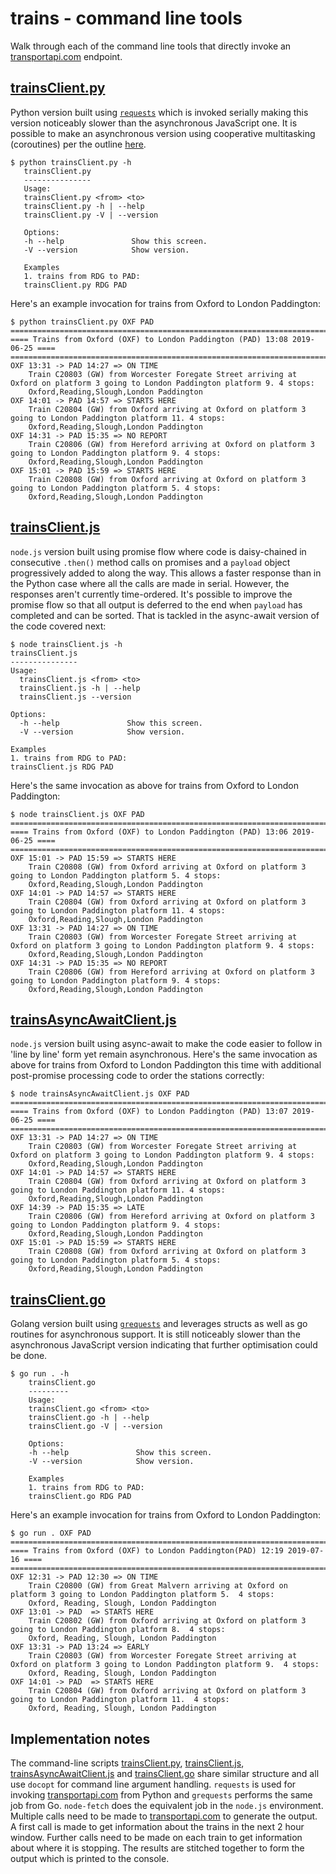 # trains - command line tools
Walk through each of the command line tools that directly invoke an [transportapi.com](transportapi.com) endpoint.

## [trainsClient.py](python/trainsClient.py)
Python version built using [`requests`](https://pypi.org/project/requests/) which is invoked serially making this version noticeably slower than the asynchronous JavaScript one.  It is possible to make an asynchronous version using cooperative multitasking (coroutines) per the outline [here](https://stackoverflow.com/questions/16015749/in-what-way-is-grequests-asynchronous).
```
$ python trainsClient.py -h 
   trainsClient.py
   ---------------
   Usage:
   trainsClient.py <from> <to>
   trainsClient.py -h | --help
   trainsClient.py -V | --version

   Options:
   -h --help               Show this screen.
   -V --version            Show version.

   Examples
   1. trains from RDG to PAD:
   trainsClient.py RDG PAD
```
Here's an example invocation for trains from Oxford to London Paddington:
```
$ python trainsClient.py OXF PAD
==============================================================================
==== Trains from Oxford (OXF) to London Paddington (PAD) 13:08 2019-06-25 ====
==============================================================================
OXF 13:31 -> PAD 14:27 => ON TIME
    Train C20803 (GW) from Worcester Foregate Street arriving at Oxford on platform 3 going to London Paddington platform 9. 4 stops:
    Oxford,Reading,Slough,London Paddington
OXF 14:01 -> PAD 14:57 => STARTS HERE
    Train C20804 (GW) from Oxford arriving at Oxford on platform 3 going to London Paddington platform 11. 4 stops:
    Oxford,Reading,Slough,London Paddington
OXF 14:31 -> PAD 15:35 => NO REPORT
    Train C20806 (GW) from Hereford arriving at Oxford on platform 3 going to London Paddington platform 9. 4 stops:
    Oxford,Reading,Slough,London Paddington
OXF 15:01 -> PAD 15:59 => STARTS HERE
    Train C20808 (GW) from Oxford arriving at Oxford on platform 3 going to London Paddington platform 5. 4 stops:
    Oxford,Reading,Slough,London Paddington
```

## [trainsClient.js](javascript/trainsClient.js)
`node.js` version built using promise flow where code is daisy-chained in consecutive `.then()` method calls on promises and a `payload` object progressively added to along the way.  This allows a faster response than in the Python case where all the calls are made in serial.  However, the responses aren't currently time-ordered.  It's possible to improve the promise flow so that all output is deferred to the end when `payload` has completed and can be sorted.  That is tackled in the async-await version of the code covered next:
```
$ node trainsClient.js -h
trainsClient.js
---------------
Usage:
  trainsClient.js <from> <to>
  trainsClient.js -h | --help
  trainsClient.js --version

Options:
  -h --help               Show this screen.
  -V --version            Show version.

Examples
1. trains from RDG to PAD:
trainsClient.js RDG PAD
```
Here's the same invocation as above for trains from Oxford to London Paddington:
```
$ node trainsClient.js OXF PAD
==============================================================================
==== Trains from Oxford (OXF) to London Paddington (PAD) 13:06 2019-06-25 ====
==============================================================================
OXF 15:01 -> PAD 15:59 => STARTS HERE
    Train C20808 (GW) from Oxford arriving at Oxford on platform 3 going to London Paddington platform 5. 4 stops:
    Oxford,Reading,Slough,London Paddington
OXF 14:01 -> PAD 14:57 => STARTS HERE
    Train C20804 (GW) from Oxford arriving at Oxford on platform 3 going to London Paddington platform 11. 4 stops:
    Oxford,Reading,Slough,London Paddington
OXF 13:31 -> PAD 14:27 => ON TIME
    Train C20803 (GW) from Worcester Foregate Street arriving at Oxford on platform 3 going to London Paddington platform 9. 4 stops:
    Oxford,Reading,Slough,London Paddington
OXF 14:31 -> PAD 15:35 => NO REPORT
    Train C20806 (GW) from Hereford arriving at Oxford on platform 3 going to London Paddington platform 9. 4 stops:
    Oxford,Reading,Slough,London Paddington
```

## [trainsAsyncAwaitClient.js](javascript/trainsAsyncAwaitClient.js)
`node.js` version built using async-await to make the code easier to follow in 'line by line' form yet remain asynchronous.  Here's the same invocation as above for trains from Oxford to London Paddington this time with additional post-promise processing code to order the stations correctly:
```
$ node trainsAsyncAwaitClient.js OXF PAD
==============================================================================
==== Trains from Oxford (OXF) to London Paddington (PAD) 13:07 2019-06-25 ====
==============================================================================
OXF 13:31 -> PAD 14:27 => ON TIME
    Train C20803 (GW) from Worcester Foregate Street arriving at Oxford on platform 3 going to London Paddington platform 9. 4 stops:
    Oxford,Reading,Slough,London Paddington
OXF 14:01 -> PAD 14:57 => STARTS HERE
    Train C20804 (GW) from Oxford arriving at Oxford on platform 3 going to London Paddington platform 11. 4 stops:
    Oxford,Reading,Slough,London Paddington
OXF 14:39 -> PAD 15:35 => LATE
    Train C20806 (GW) from Hereford arriving at Oxford on platform 3 going to London Paddington platform 9. 4 stops:
    Oxford,Reading,Slough,London Paddington
OXF 15:01 -> PAD 15:59 => STARTS HERE
    Train C20808 (GW) from Oxford arriving at Oxford on platform 3 going to London Paddington platform 5. 4 stops:
    Oxford,Reading,Slough,London Paddington
```

## [trainsClient.go](go/trainsClient.go)
Golang version built using [`grequests`](https://github.com/levigross/grequests) and leverages structs as well as go routines for asynchronous support.  It is still noticeably slower than the asynchronous JavaScript version indicating that further optimisation could be done.
```
$ go run . -h
    trainsClient.go
    ---------
    Usage:
    trainsClient.go <from> <to>
    trainsClient.go -h | --help
    trainsClient.go -V | --version

    Options:
    -h --help               Show this screen.
    -V --version            Show version.

    Examples
    1. trains from RDG to PAD:
    trainsClient.go RDG PAD
```
Here's an example invocation for trains from Oxford to London Paddington:
```
$ go run . OXF PAD
=============================================================================
==== Trains from Oxford (OXF) to London Paddington(PAD) 12:19 2019-07-16 ====
=============================================================================
OXF 12:31 -> PAD 12:30 => ON TIME
	Train C20800 (GW) from Great Malvern arriving at Oxford on platform 3 going to London Paddington platform 5.  4 stops:
	Oxford, Reading, Slough, London Paddington
OXF 13:01 -> PAD  => STARTS HERE
	Train C20802 (GW) from Oxford arriving at Oxford on platform 3 going to London Paddington platform 8.  4 stops:
	Oxford, Reading, Slough, London Paddington
OXF 13:31 -> PAD 13:24 => EARLY
	Train C20803 (GW) from Worcester Foregate Street arriving at Oxford on platform 3 going to London Paddington platform 9.  4 stops:
	Oxford, Reading, Slough, London Paddington
OXF 14:01 -> PAD  => STARTS HERE
	Train C20804 (GW) from Oxford arriving at Oxford on platform 3 going to London Paddington platform 11.  4 stops:
	Oxford, Reading, Slough, London Paddington
```

## Implementation notes
The command-line scripts [trainsClient.py](python/trainsClient.py), [trainsClient.js](javascript/trainsClient.js), [trainsAsyncAwaitClient.js](javascript/trainsAsyncAwaitClient.js) and [trainsClient.go](go/trainsClient.go) share similar structure and all use `docopt` for command line argument handling.  `requests` is used for invoking [transportapi.com](transportapi.com) from Python and `grequests` performs the same job from Go.  `node-fetch` does the equivalent job in the `node.js` environment.   Multiple calls need to be made to [transportapi.com](transportapi.com) to generate the output.  A first call is made to get information about the trains in the next 2 hour window.  Further calls need to be made on each train to get information about where it is stopping.  The results are stitched together to form the output which is printed to the console.
